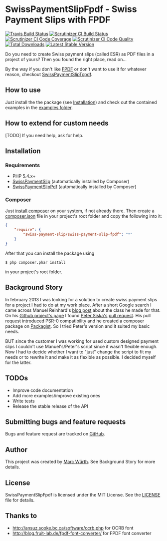SwissPaymentSlipFpdf - Swiss Payment Slips with FPDF
====================================================

[![Travis Build Status](https://travis-ci.org/ravage84/SwissPaymentSlipFpdf.png?branch=master)](https://travis-ci.org/ravage84/SwissPaymentSlipFpdf)
[![Scrutinizer CI Build Status](https://scrutinizer-ci.com/g/ravage84/SwissPaymentSlipFpdf/badges/build.png?b=master)](https://scrutinizer-ci.com/g/ravage84/SwissPaymentSlipFpdf/build-status/master)
[![Scrutinizer CI Code Coverage](https://scrutinizer-ci.com/g/ravage84/SwissPaymentSlipFpdf/badges/coverage.png?b=master)](https://scrutinizer-ci.com/g/ravage84/SwissPaymentSlipFpdf/?branch=master)
[![Scrutinizer CI Code Quality](https://scrutinizer-ci.com/g/ravage84/SwissPaymentSlipFpdf/badges/quality-score.png?b=master)](https://scrutinizer-ci.com/g/ravage84/SwissPaymentSlipFpdf/?branch=master)
[![Total Downloads](https://poser.pugx.org/swiss-payment-slip/swiss-payment-slip-fpdf/d/total.png)](https://packagist.org/packages/swiss-payment-slip/swiss-payment-slip-fpdf)
[![Latest Stable Version](https://poser.pugx.org/swiss-payment-slip/swiss-payment-slip-fpdf/v/stable.png)](https://packagist.org/packages/swiss-payment-slip/swiss-payment-slip-fpdf)

Do you need to create Swiss payment slips (called ESR) as PDF files in a project of yours?
Then you found the right place, read on...

By the way if you don't like [FPDF](http://www.fpdf.org) or don't want to use it for whatever reason,
checkout [SwissPaymentSlipTcpdf](https://github.com/ravage84/SwissPaymentSlipTcpdf/).

How to use
----------

Just install the the package (see [Installation](https://github.com/ravage84/SwissPaymentSlipFcpdf#installation))
and check out the contained examples in the
[examples folder](https://github.com/ravage84/SwissPaymentSlipFcpdf/tree/master/examples).

How to extend for custom needs
------------------------------

[TODO]
If you need help, ask for help.

Installation
------------

### Requirements

- PHP 5.4.x+
- [SwissPaymentSlip](https://github.com/ravage84/SwissPaymentSlip/) (automatically installed by Composer)
- [SwissPaymentSlipPdf](https://github.com/ravage84/SwissPaymentSlipPdf/) (automatically installed by Composer)

### Composer

Just [install composer](http://getcomposer.org/doc/00-intro.md#system-requirements) on your system, if not already there.
Then create a [composer.json](http://getcomposer.org/doc/04-schema.md) file in your project's root folder
and copy the following into it:

```JSON
{
    "require": {
        "swiss-payment-slip/swiss-payment-slip-fpdf": "*"
    }
}
```

After that you can install the package using

    $ php composer.phar install

in your project's root folder.

Background Story
----------------

In february 2013 I was looking for a solution to create swiss payment slips for a project I had to do at my work place.
After a short Google search I came across Manuel Reinhard's
[blog post](http://sprain.ch/blog/downloads/class-esr-besr-einzahlungsschein-php/) about the class he made for that.
On his [Github project's page](https://github.com/sprain/class.Einzahlungsschein.php) I found
[Peter Siska's](https://github.com/peschee) [pull request](https://github.com/sprain/class.Einzahlungsschein.php/pull/5).
His pull request introduced PSR-0 compatibility and he created a composer package on [Packagist](http://packagist.org/).
So I tried Peter's version and it suited my basic needs.

BUT since the customer I was working for used custom designed payment slips I couldn't use Manuel's/Peter's script
since it wasn't flexible enough.
Now I had to decide whether I want to "just" change the script to fit my needs or to rewrite it and
make it as flexible as possible.
I decided myself for the latter.

TODOs
-----

- Improve code documentation
- Add more examples/improve existing ones
- Write tests
- Release the stable release of the API

Submitting bugs and feature requests
------------------------------------

Bugs and feature request are tracked on [GitHub](https://github.com/ravage84/SwissPaymentSlipFpdf/issues).

Author
------

This project was created by [Marc Würth](https://github.com/ravage84).
See Background Story for more details.

License
-------

SwissPaymentSlipFpdf is licensed under the MIT License.
See the [LICENSE](https://github.com/ravage84/SwissPaymentSlipFpdf/blob/master/LICENSE) file for details.

Thanks to
---------

- <http://ansuz.sooke.bc.ca/software/ocrb.php> for OCRB font
- <http://blog.fruit-lab.de/fpdf-font-converter/> for FPDF font converter
